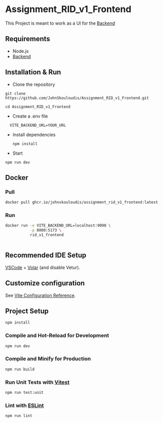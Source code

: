 # Assignment_RID_v1_Frontend

This Project is meant to work as a UI for the [Backend](https://github.com/JohnSkouloudis/Assignment_RID_v1)

## Requirements
* Node.js
* [Backend](https://github.com/JohnSkouloudis/Assignment_RID_v1)


## Installation & Run
* Clone the repository
```
git clone https://github.com/JohnSkouloudis/Assignment_RID_v1_Frontend.git
```
```
cd Assignment_RID_v1_Frontend
```
* Create a .env file 

```
  VITE_BACKEND_URL=YOUR_URL
```
* Install dependencies
  ```
  npm install
  ```

* Start 
```
npm run dev
```

## Docker

### Pull
```sh
docker pull ghcr.io/johnskouloudis/assignment_rid_v1_frontend:latest

```
### Run 
```sh
docker run -e VITE_BACKEND_URL=localhost:9090 \
           -p 8080:5173 \
           rid_v1_frontend 
           
```

## Recommended IDE Setup

[VSCode](https://code.visualstudio.com/) + [Volar](https://marketplace.visualstudio.com/items?itemName=Vue.volar) (and disable Vetur).

## Customize configuration

See [Vite Configuration Reference](https://vitejs.dev/config/).

## Project Setup

```sh
npm install
```

### Compile and Hot-Reload for Development

```sh
npm run dev
```

### Compile and Minify for Production

```sh
npm run build
```

### Run Unit Tests with [Vitest](https://vitest.dev/)

```sh
npm run test:unit
```

### Lint with [ESLint](https://eslint.org/)

```sh
npm run lint
```
